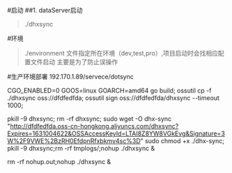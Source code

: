 #启动
##1. dataServer启动
>./dhxsync

#环境
>./environment 文件指定所在环境（dev,test,pro）,项目启动时会找相应配置文件启动
>主要是为了防止误操作

#生产环境部署
192.170.1.89/servece/dotsync

CGO_ENABLED=0 GOOS=linux GOARCH=amd64 go build;
ossutil cp -f ./dhxsync  oss://dfdfedfda;
ossutil sign oss://dfdfedfda/dhxsync    --timeout 1000;


pkill -9 dhxsync;
rm -rf dhxsync;
sudo wget -O dhx-sync  "http://dfdfedfda.oss-cn-hongkong.aliyuncs.com/dhxsync?Expires=1631004622&OSSAccessKeyId=LTAI8Z8YW8VGkEvg&Signature=3W%2F9VWE%2BzRH0EfdpnRfxbkmv4sc%3D"
sudo chmod +x ./dhx-sync;
pkill -9 dhxsync;rm -rf tmplogs/;nohup ./dhxsync &

rm -rf nohup.out;nohup ./dhxsync &

